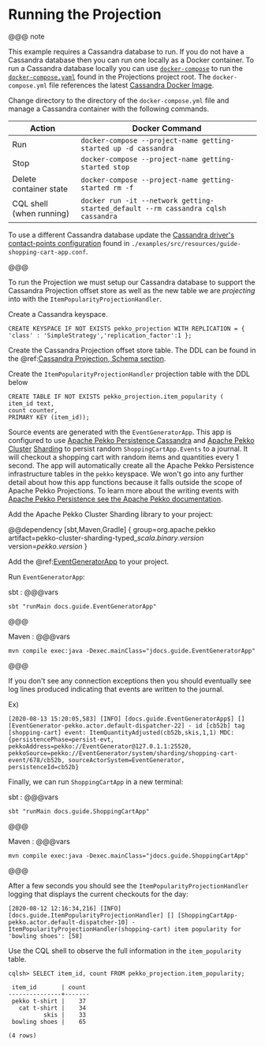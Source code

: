 # Running the Projection

@@@ note

This example requires a Cassandra database to run. 
If you do not have a Cassandra database then you can run one locally as a Docker container.
To run a Cassandra database locally you can use [`docker-compose`](https://docs.docker.com/compose/) to run the [`docker-compose.yaml`](https://raw.githubusercontent.com/apache/pekko-projection/main/docker-compose.yml) found in the Projections project root.
The `docker-compose.yml` file references the latest [Cassandra Docker Image](https://hub.docker.com/_/cassandra).

Change directory to the directory of the `docker-compose.yml` file and manage a Cassandra container with the following commands.

| Action                   | Docker Command |
|--------------------------|----------------|
| Run                      | `docker-compose --project-name getting-started up -d cassandra` |
| Stop                     | `docker-compose --project-name getting-started stop` |
| Delete container state   | `docker-compose --project-name getting-started rm -f` |
| CQL shell (when running) | `docker run -it --network getting-started_default --rm cassandra cqlsh cassandra` |

To use a different Cassandra database update the [Cassandra driver's contact-points configuration](https://pekko.apache.org/docs/pekko-persistence-cassandra/current/configuration.html#contact-points-configuration) found in `./examples/src/resources/guide-shopping-cart-app.conf`.

@@@

To run the Projection we must setup our Cassandra database to support the Cassandra Projection offset store as well as the new table we are _projecting_ into with the `ItemPopularityProjectionHandler`.

Create a Cassandra keyspace.

```
CREATE KEYSPACE IF NOT EXISTS pekko_projection WITH REPLICATION = { 'class' : 'SimpleStrategy','replication_factor':1 };
```

Create the Cassandra Projection offset store table.
The DDL can be found in the @ref:[Cassandra Projection, Schema section](../cassandra.md#schema).

Create the `ItemPopularityProjectionHandler` projection table with the DDL below

```
CREATE TABLE IF NOT EXISTS pekko_projection.item_popularity (
item_id text,
count counter,
PRIMARY KEY (item_id));
```

Source events are generated with the `EventGeneratorApp`.
This app is configured to use [Apache Pekko Persistence Cassandra](https://pekko.apache.org/docs/pekko-persistence-cassandra/current/index.html) and [Apache Pekko Cluster](https://pekko.apache.org/docs/pekko/current/typed/cluster.html) [Sharding](https://pekko.apache.org/docs/pekko/current/typed/cluster-sharding.html) to persist random `ShoppingCartApp.Events` to a journal.
It will checkout a shopping cart with random items and quantities every 1 second.
The app will automatically create all the Apache Pekko Persistence infrastructure tables in the `pekko` keyspace.
We won't go into any further detail about how this app functions because it falls outside the scope of Apache Pekko Projections.
To learn more about the writing events with [Apache Pekko Persistence see the Apache Pekko documentation](https://pekko.apache.org/docs/pekko/current/typed/index-persistence.html).

Add the Apache Pekko Cluster Sharding library to your project:

@@dependency [sbt,Maven,Gradle] {
group=org.apache.pekko
artifact=pekko-cluster-sharding-typed_$scala.binary.version$
version=$pekko.version$
}

Add the @ref:[EventGeneratorApp](event-generator-app.md) to your project.

Run `EventGeneratorApp`:

<!-- run from repo:
sbt "examples/test:runMain docs.guide.EventGeneratorApp"
sbt "examples/test:runMain jdocs.guide.EventGeneratorApp"
-->

sbt
:   @@@vars
```
sbt "runMain docs.guide.EventGeneratorApp"
```
@@@

Maven
:   @@@vars
```
mvn compile exec:java -Dexec.mainClass="jdocs.guide.EventGeneratorApp"
```
@@@

If you don't see any connection exceptions then you should eventually see log lines produced indicating that events are written to the journal.

Ex)

```shell
[2020-08-13 15:20:05,583] [INFO] [docs.guide.EventGeneratorApp$] [] [EventGenerator-pekko.actor.default-dispatcher-22] - id [cb52b] tag [shopping-cart] event: ItemQuantityAdjusted(cb52b,skis,1,1) MDC: {persistencePhase=persist-evt, pekkoAddress=pekko://EventGenerator@127.0.1.1:25520, pekkoSource=pekko://EventGenerator/system/sharding/shopping-cart-event/678/cb52b, sourceActorSystem=EventGenerator, persistenceId=cb52b}
```

Finally, we can run `ShoppingCartApp` in a new terminal:

<!-- run from repo:
sbt "examples/test:runMain docs.guide.ShoppingCartApp"
-->

sbt
:   @@@vars
```
sbt "runMain docs.guide.ShoppingCartApp"
```
@@@

Maven
:   @@@vars
```
mvn compile exec:java -Dexec.mainClass="jdocs.guide.ShoppingCartApp"
```
@@@

After a few seconds you should see the `ItemPopularityProjectionHandler` logging that displays the current checkouts for the day:

```shell
[2020-08-12 12:16:34,216] [INFO] [docs.guide.ItemPopularityProjectionHandler] [] [ShoppingCartApp-pekko.actor.default-dispatcher-10] - ItemPopularityProjectionHandler(shopping-cart) item popularity for 'bowling shoes': [58]
```

Use the CQL shell to observe the full information in the `item_popularity` table.

```
cqlsh> SELECT item_id, count FROM pekko_projection.item_popularity;

 item_id       | count
---------------+-------
 pekko t-shirt |    37
   cat t-shirt |    34
          skis |    33
 bowling shoes |    65

(4 rows)
```

